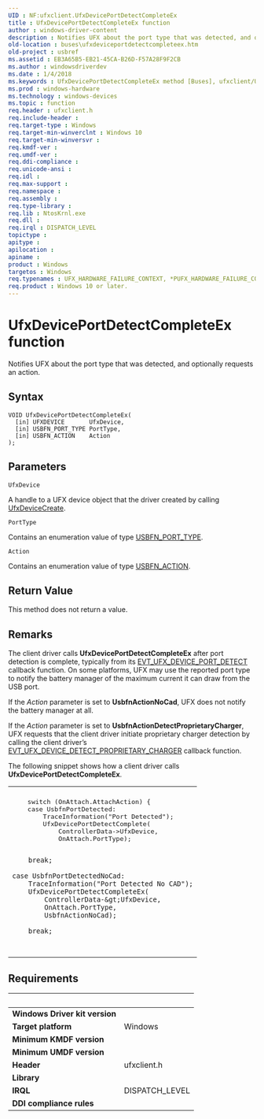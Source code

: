 ```yaml
---
UID : NF:ufxclient.UfxDevicePortDetectCompleteEx
title : UfxDevicePortDetectCompleteEx function
author : windows-driver-content
description : Notifies UFX about the port type that was detected, and optionally requests an action.
old-location : buses\ufxdeviceportdetectcompleteex.htm
old-project : usbref
ms.assetid : EB3A65B5-EB21-45CA-B26D-F57A28F9F2CB
ms.author : windowsdriverdev
ms.date : 1/4/2018
ms.keywords : UfxDevicePortDetectCompleteEx method [Buses], ufxclient/UfxDevicePortDetectCompleteEx, UfxDevicePortDetectCompleteEx, buses.ufxdeviceportdetectcompleteex
ms.prod : windows-hardware
ms.technology : windows-devices
ms.topic : function
req.header : ufxclient.h
req.include-header : 
req.target-type : Windows
req.target-min-winverclnt : Windows 10
req.target-min-winversvr : 
req.kmdf-ver : 
req.umdf-ver : 
req.ddi-compliance : 
req.unicode-ansi : 
req.idl : 
req.max-support : 
req.namespace : 
req.assembly : 
req.type-library : 
req.lib : NtosKrnl.exe
req.dll : 
req.irql : DISPATCH_LEVEL
topictype : 
apitype : 
apilocation : 
apiname : 
product : Windows
targetos : Windows
req.typenames : UFX_HARDWARE_FAILURE_CONTEXT, *PUFX_HARDWARE_FAILURE_CONTEXT
req.product : Windows 10 or later.
---
```



# UfxDevicePortDetectCompleteEx function
Notifies UFX about the port type that was detected, and optionally requests an action.

## Syntax

````
VOID UfxDevicePortDetectCompleteEx(
  [in] UFXDEVICE       UfxDevice,
  [in] USBFN_PORT_TYPE PortType,
  [in] USBFN_ACTION    Action
);
````

## Parameters

`UfxDevice`

A handle to a UFX device object that the driver created by calling <a href="..\ufxclient\nf-ufxclient-ufxdevicecreate.md">UfxDeviceCreate</a>.

`PortType`

Contains an enumeration value of type <a href="..\usbfnbase\ne-usbfnbase-_usbfn_port_type.md">USBFN_PORT_TYPE</a>.

`Action`

Contains an enumeration value of type <a href="..\ufxbase\ne-ufxbase-_usbfn_action.md">USBFN_ACTION</a>.


## Return Value

This method does not return a value.

## Remarks

The client driver calls <b>UfxDevicePortDetectCompleteEx</b> after port detection is complete, typically from its <a href="..\ufxclient\nc-ufxclient-evt_ufx_device_port_detect.md">EVT_UFX_DEVICE_PORT_DETECT</a> callback function. On some platforms, UFX may use the reported port type to notify the battery manager of the maximum current it can draw from the USB port.

  
If the <i>Action</i> parameter is set to <b>UsbfnActionNoCad</b>, UFX does not notify the battery manager at all.


If the <i>Action</i> parameter is set to <b>UsbfnActionDetectProprietaryCharger</b>, UFX requests that the client driver initiate proprietary charger detection by calling the client driver’s <a href="..\ufxclient\nc-ufxclient-evt_ufx_device_proprietary_charger_detect.md">EVT_UFX_DEVICE_DETECT_PROPRIETARY_CHARGER</a> callback function.


The following snippet shows how a client driver calls <b>UfxDevicePortDetectCompleteEx</b>.
<div class="code"><span codelanguage=""><table>
<tr>
<th></th>
</tr>
<tr>
<td>
<pre>    switch (OnAttach.AttachAction) {
    case UsbfnPortDetected:
        TraceInformation("Port Detected");
        UfxDevicePortDetectComplete(
            ControllerData-&gt;UfxDevice,
            OnAttach.PortType);

        break;

    case UsbfnPortDetectedNoCad:
        TraceInformation("Port Detected No CAD");
        UfxDevicePortDetectCompleteEx(
            ControllerData-&gt;UfxDevice,
            OnAttach.PortType,
            UsbfnActionNoCad);

        break;

</pre>
</td>
</tr>
</table></span></div>

## Requirements
| &nbsp; | &nbsp; |
| ---- |:---- |
| **Windows Driver kit version** |  |
| **Target platform** | Windows |
| **Minimum KMDF version** |  |
| **Minimum UMDF version** |  |
| **Header** | ufxclient.h |
| **Library** |  |
| **IRQL** | DISPATCH_LEVEL |
| **DDI compliance rules** |  |
